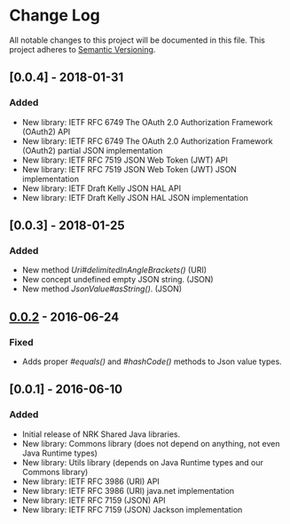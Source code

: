 # Change Log
All notable changes to this project will be documented in this file.
This project adheres to [Semantic Versioning](http://semver.org/).

## [0.0.4] - 2018-01-31
### Added
- New library: IETF RFC 6749 The OAuth 2.0 Authorization Framework (OAuth2) API
- New library: IETF RFC 6749 The OAuth 2.0 Authorization Framework (OAuth2) partial JSON implementation
- New library: IETF RFC 7519 JSON Web Token (JWT) API
- New library: IETF RFC 7519 JSON Web Token (JWT) JSON implementation
- New library: IETF Draft Kelly JSON HAL API
- New library: IETF Draft Kelly JSON HAL JSON implementation

## [0.0.3] - 2018-01-25
### Added
- New method *Uri#delimitedInAngleBrackets()* (URI)
- New concept undefined empty JSON string. (JSON)
- New method *JsonValue#asString()*. (JSON)

## [0.0.2] - 2016-06-24
### Fixed
- Adds proper *#equals()* and *#hashCode()* methods to Json value types.

## [0.0.1] - 2016-06-10
### Added
- Initial release of NRK Shared Java libraries.
- New library: Commons library (does not depend on anything, not even Java Runtime types)
- New library: Utils library (depends on Java Runtime types and our Commons library)
- New library: IETF RFC 3986 (URI) API
- New library: IETF RFC 3986 (URI) java.net implementation
- New library: IETF RFC 7159 (JSON) API
- New library: IETF RFC 7159 (JSON) Jackson implementation

[0.0.2]: https://github.com/nrkno/nrk-shared-java/compare/v0.0.1...v0.0.2
